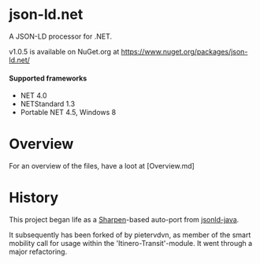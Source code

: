 json-ld.net
==========

A JSON-LD processor for .NET. 

v1.0.5 is available on NuGet.org at https://www.nuget.org/packages/json-ld.net/

#### Supported frameworks

* NET 4.0
* NETStandard 1.3
* Portable NET 4.5, Windows 8

Overview
========

For an overview of the files, have a loot at [Overview.md]


History
======= 

This project began life as a [Sharpen][sharpen]-based auto-port from [jsonld-java][jsonld-java].

  [sharpen]: http://community.versant.com/Projects/html/projectspaces/db4o_product_design/sharpen.html
  [jsonld-java]: https://github.com/jsonld-java/jsonld-java

It subsequently has been forked of by pietervdvn, as member of the smart mobility call for usage within the 'Itinero-Transit'-module.
It went through a major refactoring.

